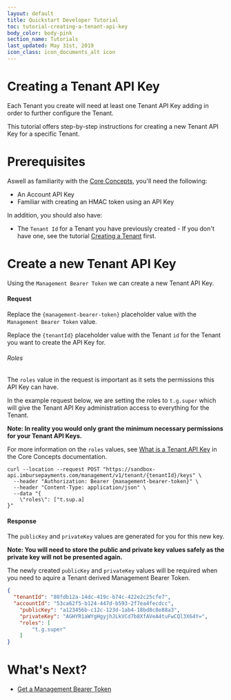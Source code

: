 ```yaml
---
layout: default
title: Quickstart Developer Tutorial
toc: tutorial-creating-a-tenant-api-key
body_color: body-pink
section_name: Tutorials
last_updated: May 31st, 2019
icon_class: icon_documents_alt icon
---
```

# Creating a Tenant API Key
Each Tenant you create will need at least one Tenant API Key adding in order to further configure the Tenant.

This tutorial offers step-by-step instructions for creating a new Tenant API Key for a specific Tenant.

# Prerequisites
Aswell as familiarity with the [Core Concepts](/pages/guides/core-concepts), you'll need the following:

- An Account API Key
- Familiar with creating an HMAC token using an API Key

In addition, you should also have:
- The `Tenant Id` for a Tenant you have previously created - If you don't have one, see the tutorial [Creating a Tenant](/pages/tutorials/creating-a-tenant) first.

# Create a new Tenant API Key
Using the `Management Bearer Token` we can create a new Tenant API Key.

#### Request
Replace the `{management-bearer-token}` placeholder value with the `Management Bearer Token` value.

Replace the `{tenantId}` placeholder value with the Tenant `id` for the Tenant you want to create the API Key for.

###### Roles
The `roles` value in the request is important as it sets the permissions this API Key can have.

In the example request below, we are setting the roles to `t.g.super` which will give the Tenant API Key administration access to everything for the Tenant.

**Note: In reality you would only grant the minimum necessary permissions for your Tenant API Keys.**

For more information on the `roles` values, see [What is a Tenant API Key](/pages/guides/core-concepts/#what-is-a-tenant-api-key) in the Core Concepts documentation.

```curl
curl --location --request POST "https://sandbox-api.imbursepayments.com/management/v1/tenant/{tenantId}/keys" \
  --header "Authorization: Bearer {management-bearer-token}" \
  --header "Content-Type: application/json" \
  --data "{
	\"roles\": ["t.sup.a]
}"
```

#### Response
The `publicKey` and `privateKey` values are generated for you for this new key.

**Note: You will need to store the public and private key values safely as the private key will not be presented again.**

The newly created `publicKey` and `privateKey` values will be required when you need to aquire a Tenant derived Management Bearer Token.

```json
{
  "tenantId": "88fdb12a-14dc-419c-b74c-422e2c25cfe7",
  "accountId": "53ca62f5-b124-447d-b593-2f7ea4fecdcc",
	"publicKey": "a123456b-c12c-123d-1ab4-18bd8c8e88a3",
	"privateKey": "AGHYR1aWYgHgyjhJLkVCd7b8XfAVeA4tuFwCQl3X64Y=",
    "roles": [
        "t.g.super"
    ]
}
```

# What's Next?
- [Get a Management Bearer Token](/pages/tutorials/get-management-bearer-token)